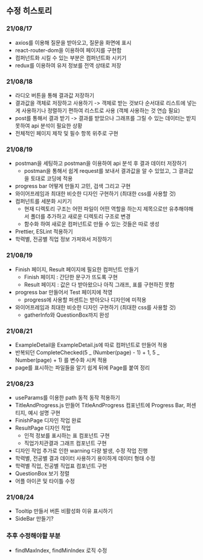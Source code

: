## 수정 히스토리

### 21/08/17

-   axios를 이용해 질문을 받아오고, 질문을 화면에 표시
-   react-router-dom을 이용하여 페이지를 구현함
-   컴퍼넌트화 시킬 수 있는 부분은 컴퍼넌트화 시키기
-   redux를 이용하여 유저 정보를 전역 상태로 저장

### 21/08/18

-   라디오 버튼을 통해 결과값 저장하기
-   결과값을 객체로 저장하고 사용하기 -> 객체로 받는 것보다 순서대로 리스트에 넣는게 사용하기나 정렬하기 편하여 리스트로 사용 (객체 사용하는 것 연습 필요)
-   post를 통해서 결과 받기 -> 결과를 받았으나 그래프를 그릴 수 있는 데이터는 받지 못하여 api 분석이 필요한 상황
-   전체적인 페이지 제작 및 필수 항목 위주로 구현

### 21/08/19

-   postman을 세팅하고 postman을 이용하여 api 분석 후 결과 데이터 저장하기
    -   postman을 통해서 쉽게 request를 보내서 결과값을 알 수 있었고, 그 결과값을 토대로 코딩에 적용
-   progress bar 어떻게 만들지 고민, 검색 그리고 구현
-   와이어프레임과 최대한 비슷한 디자인 구현하기 (최대한 css를 사용할 것)
-   컴퍼넌트를 세분화 시키기
    -   현재 디렉토리 구조는 어떤 파일이 어떤 역할을 하는지 제목으로만 유추해야해서 폴더를 추가하고 새로운 디렉토리 구조로 변경
    -   함수화 하여 새로운 컴퍼넌트로 만들 수 있는 것들은 따로 생성
-   Prettier, ESLint 적용하기
-   학력별, 전공별 직업 정보 가져와서 저장하기

### 21/08/19

-   Finish 페이지, Result 페이지에 필요한 컴퍼넌트 만들기
    -   Finish 페이지 : 간단한 문구가 뜨도록 구현
    -   Result 페이지 : 값은 다 받아왔으나 아직 그래프, 표를 구현하진 못함
-   progress bar 만들어서 Test 페이지에 적영
    -   progress에 사용할 퍼센트는 받아오나 디자인에 미적용
-   와이어프레임과 최대한 비슷한 디자인 구현하기 (최대한 css를 사용할 것)
    -   gatherInfo와 QuestionBox까지 완성

### 21/08/21

-   ExampleDetail을 ExampleDetail.js에 따로 컴퍼넌트로 만들어 적용
-   반복되던 CompleteChecked(5 _ (Number(page) - 1) + 1, 5 _ Number(page) + 1) 를 변수화 시켜 적용
-   page를 표시하는 파일들을 알기 쉽게 뒤에 Page를 붙여 정리

### 21/08/23

-   useParams를 이용한 path 동적 동작 적용하기
-   TitleAndProgress.js 만들어 TitleAndProgress 컴포넌트에 Progress Bar, 퍼센티지, 예시 설명 구현
-   FinishPage 디자인 작업 완료
-   ResultPage 디자인 작업
    -   인적 정보를 표시하는 표 컴포넌트 구현
    -   직업가치관결과 그래프 컴포넌트 구현
-   디자인 작업 추가로 인한 warning 다량 발생, 수정 작업 진행
-   학력별, 전공별 결과 데이터 사용하기 용이하게 데이터 형태 수정
-   학력별 직업, 전공별 직업표 컴포넌트 구현
-   QuestionBox 보기 정렬
-   어플 아이콘 및 타이틀 수정

### 21/08/24

-   Tooltip 만들서 버튼 비활성화 이유 표시하기
-   SideBar 만들기?

### 추후 수정해야할 부분

-   findMaxIndex, findMinIndex 로직 수정
